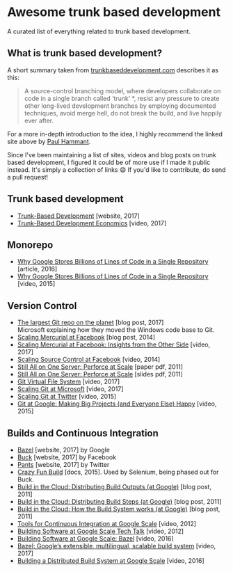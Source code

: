 # Awesome trunk based development
A curated list of everything related to trunk based development.


## What is trunk based development?

A short summary taken from [trunkbaseddevelopment.com](https://trunkbaseddevelopment.com) describes it as this:

> A source-control branching model, where developers collaborate on code in a single branch called ‘trunk’ *, resist any pressure to create other long-lived development branches by employing documented techniques, avoid merge hell, do not break the build, and live happily ever after.

For a more in-depth introduction to the idea, I highly recommend the linked site above by [Paul Hammant](https://paulhammant.com/).

Since I've been maintaining a list of sites, videos and blog posts on trunk based development, I figured it could be of more use if I made it public instead. It's simply a collection of links :smile: If you'd like to contribute, do send a pull request!

## Trunk based development

 * [Trunk-Based Development](https://trunkbaseddevelopment.com/) [website, 2017]
 * [Trunk-Based Development Economics](https://www.youtube.com/watch?v=meB_SWzZm8M) [video, 2017]

## Monorepo

 * [Why Google Stores Billions of Lines of Code in a Single Repository](https://cacm.acm.org/magazines/2016/7/204032-why-google-stores-billions-of-lines-of-code-in-a-single-repository/fulltext) [article, 2016]
 * [Why Google Stores Billions of Lines of Code in a Single Repository](https://www.youtube.com/watch?v=W71BTkUbdqE) [video, 2015]

## Version Control

 * [The largest Git repo on the planet](https://blogs.msdn.microsoft.com/bharry/2017/05/24/the-largest-git-repo-on-the-planet/) [blog post, 2017]<br> Microsoft explaining how they moved the Windows code base to Git.
 * [Scaling Mercurial at Facebook](https://code.facebook.com/posts/218678814984400/scaling-mercurial-at-facebook/) [blog post, 2014]
 * [Scaling Mercurial at Facebook: Insights from the Other Side](https://www.youtube.com/watch?v=gOVD-DrUpwQ) [video, 2017]
 * [Scaling Source Control at Facebook](https://www.youtube.com/watch?v=Dlguc63cRXg) [video, 2014]
 * [Still All on One Server: Perforce at Scale](https://static.googleusercontent.com/media/research.google.com/en//pubs/archive/39983.pdf) [paper pdf, 2011]
 * [Still All on One Server: Perforce at Scale](http://info.perforce.com/rs/perforce/images/stillallononeserver.pdf) [slides pdf, 2011]
 * [Git Virtual File System](https://atscaleconference.com/videos/git-virtual-file-system/) [video, 2017]
 * [Scaling Git at Microsoft](https://www.youtube.com/watch?v=g_MPGU_m01s) [video, 2017]
 * [Scaling Git at Twitter](https://www.youtube.com/watch?v=bjh4DHuOf4E) [video, 2015]
 * [Git at Google: Making Big Projects (and Everyone Else) Happy](https://www.youtube.com/watch?v=cY34mr71ky8) [video, 2015]

## Builds and Continuous Integration

 * [Bazel](https://bazel.build/) [website, 2017] by Google
 * [Buck](https://buckbuild.com/) [website, 2017] by Facebook
 * [Pants](http://www.pantsbuild.org/) [website, 2017] by Twitter
 * [Crazy Fun Build](https://github.com/SeleniumHQ/selenium/wiki/Crazy-Fun-Build) [docs, 2015]. Used by Selenium, being phased out for Buck.
 * [Build in the Cloud: Distributing Build Outputs (at Google)](http://google-engtools.blogspot.se/2011/10/build-in-cloud-distributing-build.html) [blog post, 2011]
 * [Build in the Cloud: Distributing Build Steps (at Google)](http://google-engtools.blogspot.se/2011/09/build-in-cloud-distributing-build-steps.html) [blog post, 2011]
 * [Build in the Cloud: How the Build System works (at Google)](http://google-engtools.blogspot.se/2011/08/build-in-cloud-how-build-system-works.html) [blog post, 2011]
 * [Tools for Continuous Integration at Google Scale](https://www.youtube.com/watch?v=KH2_sB1A6lA) [video, 2012]
 * [Building Software at Google Scale Tech Talk](https://www.youtube.com/watch?v=2qv3fcXW1mg) [video, 2012]
 * [Building Software at Google Scale: Bazel](https://www.youtube.com/watch?v=6GCDfoAOKIY) [video, 2016]
 * [Bazel: Google’s extensible, multilingual, scalable build system](https://atscaleconference.com/videos/bazel-googles-extensible-multilingual-scalable-build-system/) [video, 2017]
 * [Building a Distributed Build System at Google Scale](https://www.youtube.com/watch?v=y0IutoPKTNE) [video, 2016]
